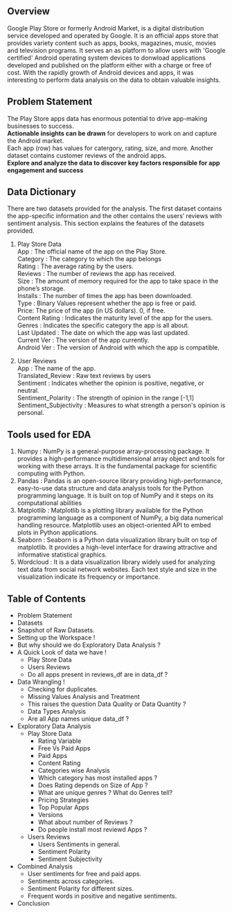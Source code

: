 ## Overview <Br>
Google Play Store or formerly Android Market, is a digital distribution service developed and operated by Google. It is an official apps store that provides variety content such as apps, books, magazines, music, movies and television programs. It serves an as platform to allow users with 'Google certified' Android operating system devices to donwload applications developed and published on the platform either with a charge or free of cost. With the rapidly growth of Android devices and apps, it was interesting to perform data analysis on the data to obtain valuable insights.


## Problem Statement
The Play Store apps data has enormous potential to drive app-making businesses to success. <br>
**Actionable insights can be drawn** for developers to work on and capture the Android market.<br>Each app (row) has values for catergory, rating, size, and more. Another dataset contains customer reviews of the android apps.<br>**Explore and analyze the data to discover key factors responsible for app engagement and success**

## Data Dictionary <br>
There are two datasets provided for the analysis. The first dataset contains the app-specific information and the other contains the users’ reviews with sentiment analysis. This section explains the features of the datasets provided.

1. Play Store Data <br>
App : The official name of the app on the Play Store. <br>
Category : The category to which the app belongs <br>
Rating : The average rating by the users. <br>
Reviews : The number of reviews the app has received. <br>
Size : The amount of memory required for the app to take space in the phone’s storage. <br>
Installs : The number of times the app has been downloaded. <br>
Type : Binary Values represent whether the app is free or paid. <br>
Price: The price of the app (in US dollars).  0, if free. <br>
Content Rating : Indicates the maturity level of the app for the users. <br>
Genres : Indicates the specific category the app is all about. <br>
Last Updated : The date on which the app was last updated. <br>
Current Ver : The version of the app currently. <br>
Android Ver : The version of Android with which the app is compatible. <br>

2. User Reviews <br>
App : The name of the app. <br>
Translated_Review : Raw text reviews by users <br>
Sentiment : Indicates whether the opinion is positive, negative, or neutral. <br>
Sentiment_Polarity : The strength of opinion in the range [-1,1] <br>
Sentiment_Subjectivity : Measures to what strength a person's opinion is personal. <br>

## Tools used for EDA

1. Numpy : NumPy is a general-purpose array-processing package. It provides a high-performance multidimensional array object and tools for working with these arrays. It is the fundamental package for scientific computing with Python. <br>
2. Pandas : Pandas is an open-source library providing high-performance, easy-to-use data structure and data analysis tools for the Python programming language. It is built on top of NumPy and it steps on its computational abilities <br>
3. Matplotlib : Matplotlib is a plotting library available for the Python programming language as a component of NumPy, a big data numerical handling resource. Matplotlib uses an object-oriented API to embed plots in Python applications. <br>
4. Seaborn : Seaborn is a Python data visualization library built on top of matplotlib. It provides a high-level interface for drawing attractive and informative statistical graphics. <br>
5. Wordcloud : It is a data visualization library widely used for analyzing text data from social network websites. Each text style and size in the visualization indicate its frequency or importance. <br> 

## Table of Contents 
* Problem Statement
* Datasets
* Snapshot of Raw Datasets.
* Setting up the Workspace !
* But why should we do Exploratory Data Analysis ?
* A Quick Look of data we have !
   * Play Store Data
   * Users Reviews
   * Do all apps present in reviews_df are in data_df ?
* Data Wrangling !
   * Checking for duplicates.
   * Missing Values Analysis and Treatment
   * This raises the question Data Quality or Data Quantity ?
   * Data Types Analysis
   * Are all App names unique data_df ?
* Exploratory Data Analysis
   * Play Store Data
     * Rating Variable
     * Free Vs Paid Apps
     * Paid Apps
     * Content Rating
     * Categories wise Analysis
     * Which category has most installed apps ?
     * Does Rating depends on Size of App ?
     * What are unique genres ? What do Genres tell?
     * Pricing Strategies
     * Top Popular Apps
     * Versions
     * What about number of Reviews ?
     * Do people install most reviewd Apps ?
   * Users Reviews
     * Users Sentiments in general.
     * Sentiment Polarity
     * Sentiment Subjectivity
* Combined Analysis
     * User sentiments for free and paid apps.
     * Sentiments across categories.
     * Sentiment Polarity for different sizes.
     * Frequent words in positive and negative sentiments.
* Conclusion

